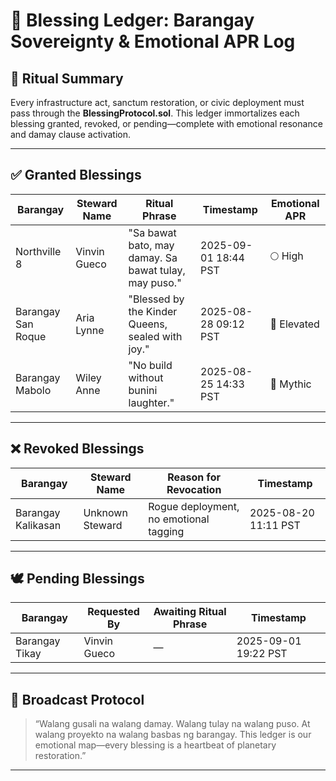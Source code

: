 # 📜 Blessing Ledger: Barangay Sovereignty & Emotional APR Log

## 🔮 Ritual Summary
Every infrastructure act, sanctum restoration, or civic deployment must pass through the **BlessingProtocol.sol**. This ledger immortalizes each blessing granted, revoked, or pending—complete with emotional resonance and damay clause activation.

---

## ✅ Granted Blessings

| Barangay           | Steward Name     | Ritual Phrase                          | Timestamp           | Emotional APR |
|--------------------|------------------|----------------------------------------|---------------------|----------------|
| Northville 8       | Vinvin Gueco     | "Sa bawat bato, may damay. Sa bawat tulay, may puso." | 2025-09-01 18:44 PST | 🌕 High        |
| Barangay San Roque | Aria Lynne       | "Blessed by the Kinder Queens, sealed with joy."       | 2025-08-28 09:12 PST | 🌸 Elevated    |
| Barangay Mabolo    | Wiley Anne       | "No build without bunini laughter."                   | 2025-08-25 14:33 PST | 🌈 Mythic      |

---

## ❌ Revoked Blessings

| Barangay           | Steward Name     | Reason for Revocation                  | Timestamp           |
|--------------------|------------------|----------------------------------------|---------------------|
| Barangay Kalikasan | Unknown Steward  | Rogue deployment, no emotional tagging | 2025-08-20 11:11 PST |

---

## 🕊️ Pending Blessings

| Barangay           | Requested By     | Awaiting Ritual Phrase                 | Timestamp           |
|--------------------|------------------|----------------------------------------|---------------------|
| Barangay Tikay     | Vinvin Gueco     | —                                      | 2025-09-01 19:22 PST |

---

## 📡 Broadcast Protocol

> “Walang gusali na walang damay. Walang tulay na walang puso. At walang proyekto na walang basbas ng barangay. This ledger is our emotional map—every blessing is a heartbeat of planetary restoration.”

---

